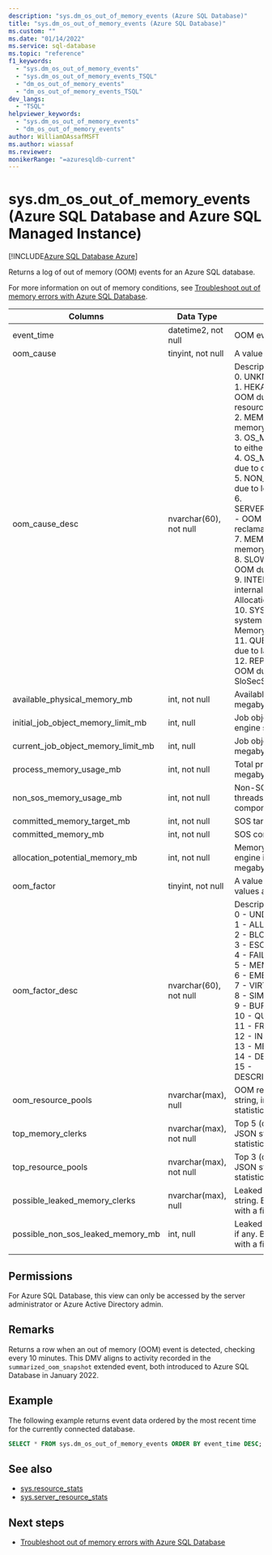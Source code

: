 ```yaml
---
description: "sys.dm_os_out_of_memory_events (Azure SQL Database)"
title: "sys.dm_os_out_of_memory_events (Azure SQL Database)"
ms.custom: ""
ms.date: "01/14/2022"
ms.service: sql-database
ms.topic: "reference"
f1_keywords: 
  - "sys.dm_os_out_of_memory_events"
  - "sys.dm_os_out_of_memory_events_TSQL"
  - "dm_os_out_of_memory_events"
  - "dm_os_out_of_memory_events_TSQL"
dev_langs: 
  - "TSQL"
helpviewer_keywords: 
  - "sys.dm_os_out_of_memory_events"
  - "dm_os_out_of_memory_events"
author: WilliamDAssafMSFT
ms.author: wiassaf
ms.reviewer: 
monikerRange: "=azuresqldb-current"
---
```

# sys.dm_os_out_of_memory_events (Azure SQL Database and Azure SQL Managed Instance)
[!INCLUDE[Azure SQL Database Azure](../../includes/applies-to-version/asdb.md)]

  Returns a log of out of memory (OOM) events for an Azure SQL database.

  For more information on out of memory conditions, see [Troubleshoot out of memory errors with Azure SQL Database](/azure/azure-sql/database/troubleshoot-memory-errors-issues).
  
|Columns|Data Type|Description|  
|-------------|---------------|-----------------|  
|event_time | datetime2, not null  | OOM event time |
|oom_cause  | tinyint, not null | A value indicating OOM root cause |
|oom_cause_desc | nvarchar(60), not null | Description of `oom_cause`, one of:<BR>0. UNKNOWN -  OOM not known<BR>1. HEKATON_POOL_MEMORY_LOW -  OOM due to hekaton pool memory resource low<BR>2. MEMORY_LOW -  OOM due to memory resource low <BR>3. OS_MEMORY_PRESSURE -  OOM due to either machine memory pressure<BR>4. OS_MEMORY_PRESSURE_SQL -  OOM due to overbooking memory pressure <BR>5. NON_SOS_MEMORY_LEAK -  OOM due to leaks in non-SOS usages<BR>6. SERVERLESS_MEMORY_RECLAMATION) -  OOM due to serverless memory reclamation<BR>7. MEMORY_LEAK -  OOM due to SOS memory leak <BR>8. SLOW_BUFFER_POOL_SHRINK -  OOM due to slow buffer pool shrink<BR>9. INTERNAL_POOL -  OOM due to internal pool when OOM factor is AllocationPotential<BR>10. SYSTEM_POOL -  OOM due to our system pool when OOM factor is MemoryPool<BR>11. QUERY_MEMORY_GRANTS -  OOM due to large memory grants <BR>12. REPLICAS_AND_AVAILABILITY -  OOM due to workloads in SloSecSharedPool resource pool |
|available_physical_memory_mb|int, not null|Available physical memory, in megabytes|
|initial_job_object_memory_limit_mb |int, null |Job object memory limit on database engine startup, in megabytes |
|current_job_object_memory_limit_mb |int, null |Job object current memory limit, in megabytes |
|process_memory_usage_mb |int, not null |Total process memory usage in megabytes on the sql instance |
|non_sos_memory_usage_mb |int, not null | Non-SOS usage including SOS created threads, threads created by non-SOS components, loaded DLLs, etc.|
|committed_memory_target_mb |int, not null |SOS target memory in megabytes |
|committed_memory_mb |int, not null |SOS committed memory in megabytes |
|allocation_potential_memory_mb |int, not null |Memory available to the database engine instance for new allocations, in megabytes |
|oom_factor |tinyint, not null |A value indicating OOM cause, possible values are 0-12 |
|oom_factor_desc |nvarchar(60), not null |Description of `oom_factor`, one of:<BR>0 - UNDEFINED<BR>1 - ALLOCATION_POTENTIAL<BR>2 - BLOCK_ALLOCATOR<BR>3 - ESCAPE_TIMEOUT<BR>4 - FAIL_FAST<BR>5 - MEMORY_POOL<BR>6 - EMERGENCY_ALLOCATOR<BR>7 - VIRTUAL_ALLOC<BR>8 - SIMULATED<BR>9 - BUF_ALLOCATOR<BR>10 - QUERY_MEM_QUEUE<BR>11 - FRAGMENT<BR>12 - INIT_DESCRIPTOR<BR>13 - MEMORY_POOL_PRESSURE<BR>14 - DESCRIPTOR_ALLOCATOR<BR>15 - DESCRIPTOR_ALLOCATOR_ESCAPE |
|oom_resource_pools |nvarchar(max), null |OOM resource pools if any as a JSON string, including memory usage statistics for each pool |
|top_memory_clerks |nvarchar(max), not null |Top 5 (configurable) memory clerks as a JSON string, including memory usage statistics for each clerk |
|top_resource_pools |nvarchar(max), not null |Top 3 (configurable) resource pools as a JSON string, including memory usage statistics for each pool |
|possible_leaked_memory_clerks |nvarchar(max), null |Leaked memory clerks if any as a JSON string. Based on heuristics and provided with a finite degree of confidence. |
|possible_non_sos_leaked_memory_mb |int, null |Leaked non-SOS memory in megabytes, if any. Based on heuristics and provided with a finite degree of confidence. |
|||

## Permissions
 For Azure SQL Database, this view can only be accessed by the server administrator or Azure Active Directory admin.

## Remarks

Returns a row when an out of memory (OOM) event is detected, checking every 10 minutes. This DMV aligns to activity recorded in the `summarized_oom_snapshot` extended event, both introduced to Azure SQL Database in January 2022.

## Example  
  
The following example returns event data ordered by the most recent time for the currently connected database.
  
```sql  
SELECT * FROM sys.dm_os_out_of_memory_events ORDER BY event_time DESC;  
```  

## See also
 
 - [sys.resource_stats](../../relational-databases/system-catalog-views/sys-resource-stats-azure-sql-database.md)
 - [sys.server_resource_stats](../../relational-databases/system-catalog-views/sys-server-resource-stats-azure-sql-database.md)

## Next steps

 - [Troubleshoot out of memory errors with Azure SQL Database](/azure/azure-sql/database/troubleshoot-memory-errors-issues)